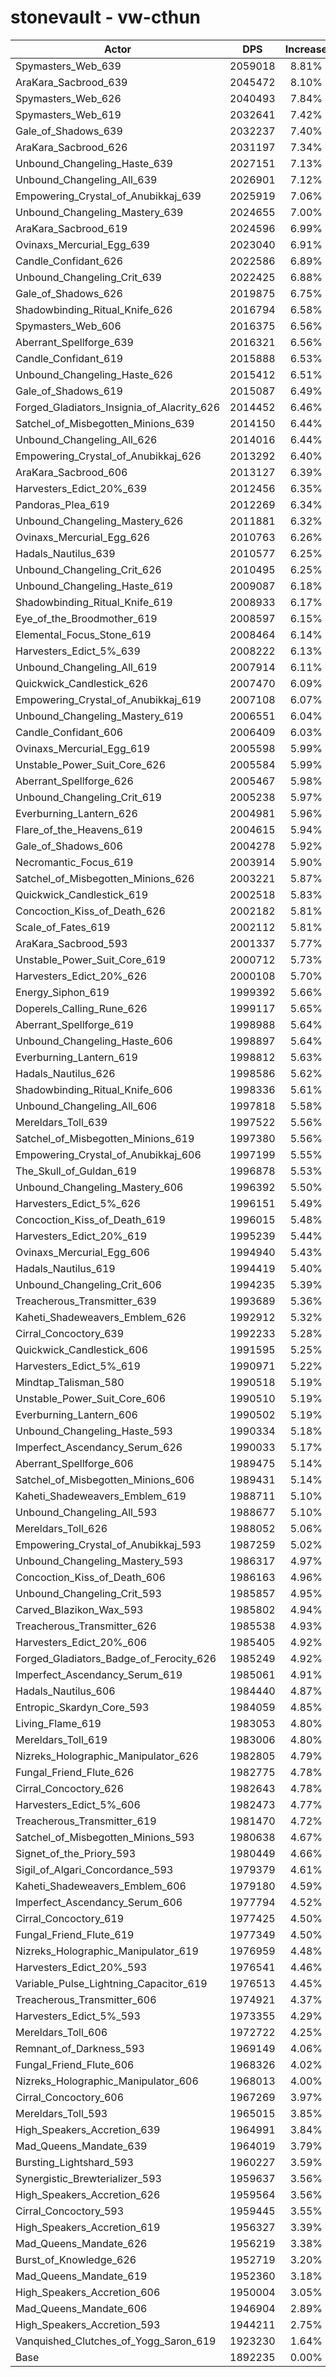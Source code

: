 # stonevault - vw-cthun
| Actor | DPS | Increase |
|---|:---:|:---:|
|Spymasters_Web_639|2059018|8.81%|
|AraKara_Sacbrood_639|2045472|8.10%|
|Spymasters_Web_626|2040493|7.84%|
|Spymasters_Web_619|2032641|7.42%|
|Gale_of_Shadows_639|2032237|7.40%|
|AraKara_Sacbrood_626|2031197|7.34%|
|Unbound_Changeling_Haste_639|2027151|7.13%|
|Unbound_Changeling_All_639|2026901|7.12%|
|Empowering_Crystal_of_Anubikkaj_639|2025919|7.06%|
|Unbound_Changeling_Mastery_639|2024655|7.00%|
|AraKara_Sacbrood_619|2024596|6.99%|
|Ovinaxs_Mercurial_Egg_639|2023040|6.91%|
|Candle_Confidant_626|2022586|6.89%|
|Unbound_Changeling_Crit_639|2022425|6.88%|
|Gale_of_Shadows_626|2019875|6.75%|
|Shadowbinding_Ritual_Knife_626|2016794|6.58%|
|Spymasters_Web_606|2016375|6.56%|
|Aberrant_Spellforge_639|2016321|6.56%|
|Candle_Confidant_619|2015888|6.53%|
|Unbound_Changeling_Haste_626|2015412|6.51%|
|Gale_of_Shadows_619|2015087|6.49%|
|Forged_Gladiators_Insignia_of_Alacrity_626|2014452|6.46%|
|Satchel_of_Misbegotten_Minions_639|2014150|6.44%|
|Unbound_Changeling_All_626|2014016|6.44%|
|Empowering_Crystal_of_Anubikkaj_626|2013292|6.40%|
|AraKara_Sacbrood_606|2013127|6.39%|
|Harvesters_Edict_20%_639|2012456|6.35%|
|Pandoras_Plea_619|2012269|6.34%|
|Unbound_Changeling_Mastery_626|2011881|6.32%|
|Ovinaxs_Mercurial_Egg_626|2010763|6.26%|
|Hadals_Nautilus_639|2010577|6.25%|
|Unbound_Changeling_Crit_626|2010495|6.25%|
|Unbound_Changeling_Haste_619|2009087|6.18%|
|Shadowbinding_Ritual_Knife_619|2008933|6.17%|
|Eye_of_the_Broodmother_619|2008597|6.15%|
|Elemental_Focus_Stone_619|2008464|6.14%|
|Harvesters_Edict_5%_639|2008222|6.13%|
|Unbound_Changeling_All_619|2007914|6.11%|
|Quickwick_Candlestick_626|2007470|6.09%|
|Empowering_Crystal_of_Anubikkaj_619|2007108|6.07%|
|Unbound_Changeling_Mastery_619|2006551|6.04%|
|Candle_Confidant_606|2006409|6.03%|
|Ovinaxs_Mercurial_Egg_619|2005598|5.99%|
|Unstable_Power_Suit_Core_626|2005584|5.99%|
|Aberrant_Spellforge_626|2005467|5.98%|
|Unbound_Changeling_Crit_619|2005238|5.97%|
|Everburning_Lantern_626|2004981|5.96%|
|Flare_of_the_Heavens_619|2004615|5.94%|
|Gale_of_Shadows_606|2004278|5.92%|
|Necromantic_Focus_619|2003914|5.90%|
|Satchel_of_Misbegotten_Minions_626|2003221|5.87%|
|Quickwick_Candlestick_619|2002518|5.83%|
|Concoction_Kiss_of_Death_626|2002182|5.81%|
|Scale_of_Fates_619|2002112|5.81%|
|AraKara_Sacbrood_593|2001337|5.77%|
|Unstable_Power_Suit_Core_619|2000712|5.73%|
|Harvesters_Edict_20%_626|2000108|5.70%|
|Energy_Siphon_619|1999392|5.66%|
|Doperels_Calling_Rune_626|1999117|5.65%|
|Aberrant_Spellforge_619|1998988|5.64%|
|Unbound_Changeling_Haste_606|1998897|5.64%|
|Everburning_Lantern_619|1998812|5.63%|
|Hadals_Nautilus_626|1998586|5.62%|
|Shadowbinding_Ritual_Knife_606|1998336|5.61%|
|Unbound_Changeling_All_606|1997818|5.58%|
|Mereldars_Toll_639|1997522|5.56%|
|Satchel_of_Misbegotten_Minions_619|1997380|5.56%|
|Empowering_Crystal_of_Anubikkaj_606|1997199|5.55%|
|The_Skull_of_Guldan_619|1996878|5.53%|
|Unbound_Changeling_Mastery_606|1996392|5.50%|
|Harvesters_Edict_5%_626|1996151|5.49%|
|Concoction_Kiss_of_Death_619|1996015|5.48%|
|Harvesters_Edict_20%_619|1995239|5.44%|
|Ovinaxs_Mercurial_Egg_606|1994940|5.43%|
|Hadals_Nautilus_619|1994419|5.40%|
|Unbound_Changeling_Crit_606|1994235|5.39%|
|Treacherous_Transmitter_639|1993689|5.36%|
|Kaheti_Shadeweavers_Emblem_626|1992912|5.32%|
|Cirral_Concoctory_639|1992233|5.28%|
|Quickwick_Candlestick_606|1991595|5.25%|
|Harvesters_Edict_5%_619|1990971|5.22%|
|Mindtap_Talisman_580|1990518|5.19%|
|Unstable_Power_Suit_Core_606|1990510|5.19%|
|Everburning_Lantern_606|1990502|5.19%|
|Unbound_Changeling_Haste_593|1990334|5.18%|
|Imperfect_Ascendancy_Serum_626|1990033|5.17%|
|Aberrant_Spellforge_606|1989475|5.14%|
|Satchel_of_Misbegotten_Minions_606|1989431|5.14%|
|Kaheti_Shadeweavers_Emblem_619|1988711|5.10%|
|Unbound_Changeling_All_593|1988677|5.10%|
|Mereldars_Toll_626|1988052|5.06%|
|Empowering_Crystal_of_Anubikkaj_593|1987259|5.02%|
|Unbound_Changeling_Mastery_593|1986317|4.97%|
|Concoction_Kiss_of_Death_606|1986163|4.96%|
|Unbound_Changeling_Crit_593|1985857|4.95%|
|Carved_Blazikon_Wax_593|1985802|4.94%|
|Treacherous_Transmitter_626|1985538|4.93%|
|Harvesters_Edict_20%_606|1985405|4.92%|
|Forged_Gladiators_Badge_of_Ferocity_626|1985249|4.92%|
|Imperfect_Ascendancy_Serum_619|1985061|4.91%|
|Hadals_Nautilus_606|1984440|4.87%|
|Entropic_Skardyn_Core_593|1984059|4.85%|
|Living_Flame_619|1983053|4.80%|
|Mereldars_Toll_619|1983006|4.80%|
|Nizreks_Holographic_Manipulator_626|1982805|4.79%|
|Fungal_Friend_Flute_626|1982775|4.78%|
|Cirral_Concoctory_626|1982643|4.78%|
|Harvesters_Edict_5%_606|1982473|4.77%|
|Treacherous_Transmitter_619|1981470|4.72%|
|Satchel_of_Misbegotten_Minions_593|1980638|4.67%|
|Signet_of_the_Priory_593|1980449|4.66%|
|Sigil_of_Algari_Concordance_593|1979379|4.61%|
|Kaheti_Shadeweavers_Emblem_606|1979180|4.59%|
|Imperfect_Ascendancy_Serum_606|1977794|4.52%|
|Cirral_Concoctory_619|1977425|4.50%|
|Fungal_Friend_Flute_619|1977349|4.50%|
|Nizreks_Holographic_Manipulator_619|1976959|4.48%|
|Harvesters_Edict_20%_593|1976541|4.46%|
|Variable_Pulse_Lightning_Capacitor_619|1976513|4.45%|
|Treacherous_Transmitter_606|1974921|4.37%|
|Harvesters_Edict_5%_593|1973355|4.29%|
|Mereldars_Toll_606|1972722|4.25%|
|Remnant_of_Darkness_593|1969149|4.06%|
|Fungal_Friend_Flute_606|1968326|4.02%|
|Nizreks_Holographic_Manipulator_606|1968013|4.00%|
|Cirral_Concoctory_606|1967269|3.97%|
|Mereldars_Toll_593|1965015|3.85%|
|High_Speakers_Accretion_639|1964991|3.84%|
|Mad_Queens_Mandate_639|1964019|3.79%|
|Bursting_Lightshard_593|1960227|3.59%|
|Synergistic_Brewterializer_593|1959637|3.56%|
|High_Speakers_Accretion_626|1959564|3.56%|
|Cirral_Concoctory_593|1959445|3.55%|
|High_Speakers_Accretion_619|1956327|3.39%|
|Mad_Queens_Mandate_626|1956219|3.38%|
|Burst_of_Knowledge_626|1952719|3.20%|
|Mad_Queens_Mandate_619|1952360|3.18%|
|High_Speakers_Accretion_606|1950004|3.05%|
|Mad_Queens_Mandate_606|1946904|2.89%|
|High_Speakers_Accretion_593|1944211|2.75%|
|Vanquished_Clutches_of_Yogg_Saron_619|1923230|1.64%|
|Base|1892235|0.00%|
